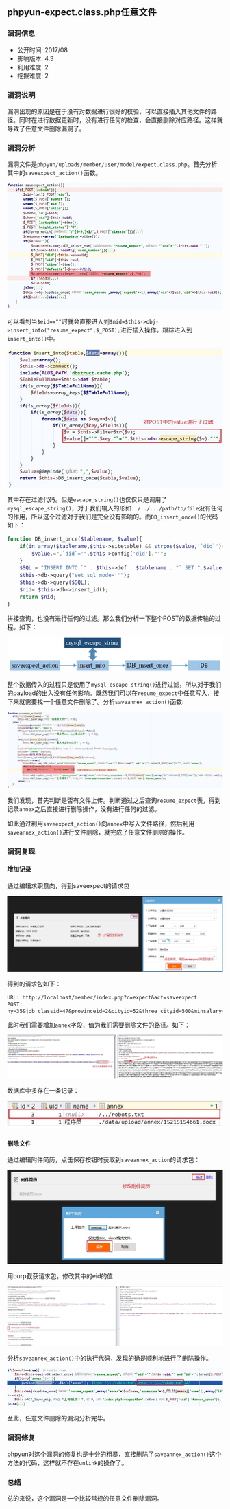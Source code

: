 ## phpyun-expect.class.php任意文件
### 漏洞信息
- 公开时间: 2017/08
- 影响版本: 4.3
- 利用难度: 2
- 挖掘难度: 2

### 漏洞说明
漏洞出现的原因是在于没有对数据进行很好的校验，可以直接插入其他文件的路径。同时在进行数据更新时，没有进行任何的检查，会直接删除对应路径。这样就导致了任意文件删除漏洞了。

### 漏洞分析
漏洞文件是`phpyun/uploads/member/user/model/expect.class.php`。首先分析其中的`saveexpect_action()`函数。

![](img/20180320-1.jpg)

可以看到当`$eid==""`时就会直接进入到`$nid=$this->obj->insert_into("resume_expect",$_POST);`进行插入操作。跟踪进入到`insert_into()`中。

![](img/20180320-2.jpg)

其中存在过滤代码。但是`escape_string()`也仅仅只是调用了`mysql_escape_string()`，对于我们输入的形如`../../.../path/to/file`没有任何的作用，所以这个过滤对于我们是完全没有影响的。而`DB_insert_once()`的代码如下：
```PHP
function DB_insert_once($tablename, $value){
    if(in_array($tablename,$this->sitetable) && strpos($value,'`did`')===false){
        $value.=",`did`='".$this->config['did']."'";
    } 
    $SQL = "INSERT INTO `" . $this->def . $tablename . "` SET ".$value;
    $this->db->query("set sql_mode=''");
    $this->db->query($SQL);
    $nid= $this->db->insert_id();
    return $nid;
}
```
拼接查询，也没有进行任何的过滤。那么我们分析一下整个POST的数据传输的过程。如下：

![](img/20180320-3.jpg)

整个数据传入的过程只是使用了`mysql_escape_string()`进行过滤，所以对于我们的payload的出入没有任何影响。既然我们可以在`resume_expect`中任意写入，接下来就需要找一个任意文件删除了。分析`saveannex_action()`函数:

![](img/20180320-4.jpg)

我们发现，首先判断是否有文件上传。判断通过之后查询`resume_expect`表，得到记录`annex`之后直接进行删除操作，没有进行任何的过滤。

如此通过利用`saveexpect_action()`向`annex`中写入文件路径，然后利用`saveannex_action()`进行文件删除，就完成了任意文件删除的操作。


### 漏洞复现
#### 增加记录
通过编辑求职意向，得到saveexpect的请求包

![](img/20180320-5.jpg)

得到的请求包如下：
```
URL: http://localhost/member/index.php?c=expect&act=saveexpect
POST: hy=35&job_classid=47&provinceid=2&cityid=52&three_cityid=500&minsalary=5000&maxsalary=8000&jobstatus=116&type=57&report=45&eid=1&submit=1&dom_sort=
```

此时我们需要增加`annex`字段，值为我们需要删除文件的路径。如下：

![](img/20180320-6.jpg)

数据库中多存在一条记录：

![](img/20180320-7.jpg)

#### 删除文件
通过编辑附件简历，点击保存按钮时获取到`saveannex_action`的请求包：

![](img/20180320-8.jpg)

用burp截获请求包，修改其中的eid的值

![](img/20180320-10.jpg)

分析`saveannex_action()`中的执行代码，发现的确是顺利地进行了删除操作。

![](img/20180320-9.jpg)

至此，任意文件删除的漏洞分析完毕。

### 漏洞修复
phpyun对这个漏洞的修复也是十分的粗暴，直接删除了`saveannex_action()`这个方法的代码，这样就不存在`unlink`的操作了。

### 总结
总的来说，这个漏洞是一个比较常规的任意文件删除漏洞。





